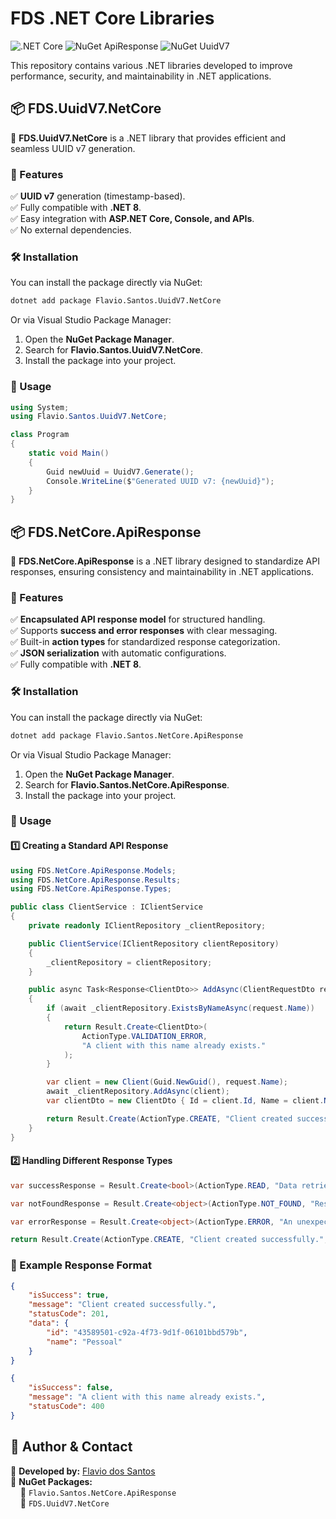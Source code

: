 # FDS .NET Core Libraries

![.NET Core](https://img.shields.io/badge/.NET%20Core-8.0-blueviolet?style=flat&logo=dotnet) 
![NuGet ApiResponse](https://img.shields.io/nuget/v/Flavio.Santos.NetCore.ApiResponse?label=NuGet%20ApiResponse) 
![NuGet UuidV7](https://img.shields.io/nuget/v/Flavio.Santos.UuidV7.NetCore?label=NuGet%20UuidV7)  

This repository contains various .NET libraries developed to improve performance, security, and maintainability in .NET applications.

## 📦 FDS.UuidV7.NetCore

🚀 **FDS.UuidV7.NetCore** is a .NET library that provides efficient and seamless UUID v7 generation.

### 📌 Features
✅ **UUID v7** generation (timestamp-based).  
✅ Fully compatible with **.NET 8**.  
✅ Easy integration with **ASP.NET Core, Console, and APIs**.  
✅ No external dependencies.  


### 🛠 Installation

You can install the package directly via NuGet:

```sh
dotnet add package Flavio.Santos.UuidV7.NetCore
```

Or via Visual Studio Package Manager:

1. Open the **NuGet Package Manager**.
2. Search for **Flavio.Santos.UuidV7.NetCore**.
3. Install the package into your project.

### 🚀 Usage

```csharp
using System;
using Flavio.Santos.UuidV7.NetCore;

class Program
{
    static void Main()
    {
        Guid newUuid = UuidV7.Generate();
        Console.WriteLine($"Generated UUID v7: {newUuid}");
    }
}
```

## 📦 FDS.NetCore.ApiResponse

🚀 **FDS.NetCore.ApiResponse** is a .NET library designed to standardize API responses, ensuring consistency and maintainability in .NET applications.

### 📌 Features
✅ **Encapsulated API response model** for structured handling.  
✅ Supports **success and error responses** with clear messaging.  
✅ Built-in **action types** for standardized response categorization.  
✅ **JSON serialization** with automatic configurations.  
✅ Fully compatible with **.NET 8**.  

### 🛠 Installation

You can install the package directly via NuGet:

```sh
dotnet add package Flavio.Santos.NetCore.ApiResponse
```

Or via Visual Studio Package Manager:

1. Open the **NuGet Package Manager**.
2. Search for **Flavio.Santos.NetCore.ApiResponse**.
3. Install the package into your project.

### 🚀 Usage

#### 1️⃣ Creating a Standard API Response

```csharp
using FDS.NetCore.ApiResponse.Models;
using FDS.NetCore.ApiResponse.Results;
using FDS.NetCore.ApiResponse.Types;

public class ClientService : IClientService
{
    private readonly IClientRepository _clientRepository;

    public ClientService(IClientRepository clientRepository)
    {
        _clientRepository = clientRepository;
    }

    public async Task<Response<ClientDto>> AddAsync(ClientRequestDto request)
    {
        if (await _clientRepository.ExistsByNameAsync(request.Name))
        {
            return Result.Create<ClientDto>(
                ActionType.VALIDATION_ERROR,
                "A client with this name already exists."
            );
        }

        var client = new Client(Guid.NewGuid(), request.Name);
        await _clientRepository.AddAsync(client);
        var clientDto = new ClientDto { Id = client.Id, Name = client.Name };

        return Result.Create(ActionType.CREATE, "Client created successfully.", clientDto);
    }
}
```

#### 2️⃣ Handling Different Response Types

```csharp
var successResponse = Result.Create<bool>(ActionType.READ, "Data retrieved successfully.", new { Value = 42 });

var notFoundResponse = Result.Create<object>(ActionType.NOT_FOUND, "Resource not found.");

var errorResponse = Result.Create<object>(ActionType.ERROR, "An unexpected error occurred.");

return Result.Create(ActionType.CREATE, "Client created successfully.", clientDto);
```

### 📜 Example Response Format

```json
{
    "isSuccess": true,
    "message": "Client created successfully.",
    "statusCode": 201,
    "data": {
        "id": "43589501-c92a-4f73-9d1f-06101bbd579b",
        "name": "Pessoal"
    }
}
```

```json
{
    "isSuccess": false,
    "message": "A client with this name already exists.",
    "statusCode": 400
}
```

## 🔗 Author & Contact

📌 **Developed by:** [Flavio dos Santos](https://www.linkedin.com/in/flavio-santos-ti/)  
📌 **NuGet Packages:**  
&nbsp;&nbsp;&nbsp;&nbsp;🔹 `Flavio.Santos.NetCore.ApiResponse`  
&nbsp;&nbsp;&nbsp;&nbsp;🔹 `FDS.UuidV7.NetCore`
